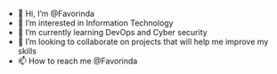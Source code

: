 - 👋 Hi, I’m @Favorinda
- 👀 I’m interested in Information Technology
- 🌱 I’m currently learning DevOps and Cyber security
- 💞️ I’m looking to collaborate on projects that will help me improve my skills
- 📫 How to reach me @Favorinda

<!---
Favorinda/Favorinda is a ✨ special ✨ repository because its `README.md` (this file) appears on your GitHub profile.
You can click the Preview link to take a look at your changes.
--->
